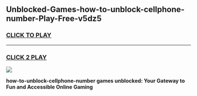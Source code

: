 
## Unblocked-Games-how-to-unblock-cellphone-number-Play-Free-v5dz5
<h3>
<a href="https://premium76.site?title=how-to-unblock-cellphone-number&ref=20M">CLICK TO PLAY</a></h3>
<hr>

<h3>
<a href="https://premium76.site?title=how-to-unblock-cellphone-number&ref=20M">CLICK 2 PLAY</a>
  
</h3>

<a href="https://premium76.site?title=how-to-unblock-cellphone-number&ref=19M"><img src="https://clearcache.store/games.png"></a>


**how-to-unblock-cellphone-number games unblocked: Your Gateway to Fun and Accessible Online Gaming**
